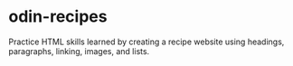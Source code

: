 # odin-recipes

Practice HTML skills learned by creating a recipe website using headings, paragraphs, linking, images, and lists.